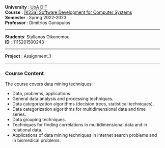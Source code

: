 **University** : [UoA DIT](https://www.di.uoa.gr/)  
**Course**     : [[K23a] Software Development for Computer Systems](https://www.di.uoa.gr/en/studies/undergraduate/263)  
**Semester**   : Spring 2022-2023  
**Professor**  : Dimitrios Gunopulos  
___   
**Students**: Stylianos Oikonomou  
**ID** : 1115201500243  
___  
**Project** : Assignment_1  
___  
### Course Content
The course covers data mining techniques: 
- Data, problems, applications. 
- General data analysis and processing techniques. 
- Data categorization algorithms (decision trees, statistical techniques). 
- Data categorization algorithms for multidimensional data and time series. 
- Data grouping techniques. 
- Techniques for finding correlations in multidimensional data and in relational data. 
- Applications of data mining techniques in internet search problems and in biomedical problems.
